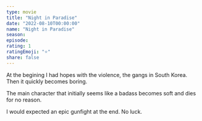 ```yaml
---
type: movie
title: "Night in Paradise"
date: "2022-08-10T00:00:00"
name: "Night in Paradise"
season:
episode:
rating: 1
ratingEmoji: "⭐️"
share: false
---
```


At the begining I had hopes with the violence, the gangs in South Korea. Then it quickly becomes boring.

The main character that initially seems like a badass becomes soft and dies for no reason.

I would expected an epic gunfight at the end. No luck.